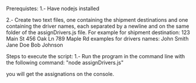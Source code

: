 Prerequistes:
1.- Have nodejs installed

2.- Create two text files, one containing the shipment destinations and one containing the driver names, each separated by a newline and on the same folder of the assignDrivers.js file. For example for shipment destination:
123 Main St
456 Oak Ln
789 Maple Rd
examples for drivers names:
John Smith
Jane Doe
Bob Johnson

Steps to execute the script:
1.- Run the program in the command line with the following command:
"node assignDrivers.js"

you will get the assignations on the console.